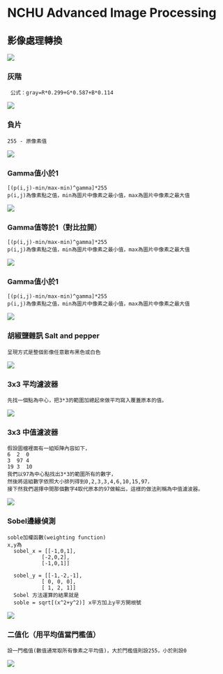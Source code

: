 # NCHU Advanced Image Processing

## 影像處理轉換
![](Result.png)

### 灰階
```
 公式：gray=R*0.299+G*0.587+B*0.114
```
 ![](gray.bmp)

### 負片
```
255 - 原像素值
```
![](negative.bmp)

### Gamma值小於1
```
[(p(i,j)-min/max-min)^gamma]*255
p(i,j)為像素點之值，min為圖片中像素之最小值，max為圖片中像素之最大值
```
![](gamma_0.5.bmp)

### Gamma值等於1（對比拉開）
```
[(p(i,j)-min/max-min)^gamma]*255
p(i,j)為像素點之值，min為圖片中像素之最小值，max為圖片中像素之最大值
```

![](gamma_1.0.bmp)

### Gamma值小於1
```
[(p(i,j)-min/max-min)^gamma]*255
p(i,j)為像素點之值，min為圖片中像素之最小值，max為圖片中像素之最大值
```
![](gamma_2.0.bmp)

### 胡椒鹽雜訊 Salt and pepper
```
呈現方式是整個影像任意散布黑色或白色
```
![](peper.bmp)

### 3x3 平均濾波器
```
先找一個點為中心，把3*3的範圍加總起來做平均寫入覆蓋原本的值。

```
![](mean.bmp)

### 3x3 中值濾波器
```
假設圖檔裡面有一組矩陣內容如下，
6  2  0
3  97 4
19 3  10
我們以97為中心點找出3*3的範圍所有的數字，
然後將這組數字依照大小排列得到0,2,3,3,4,6,10,15,97，
接下然我們選擇中間那個數字4取代原本的97做輸出，這樣的做法則稱為中值濾波器。
```
![](median.bmp)

### Sobel邊緣偵測
```
soble加權函數(weighting function)
x,y為
  sobel_x = [[-1,0,1],
      	   [-2,0,2],
      	   [-1,0,1]]

  sobel_y = [[-1,-2,-1],
      	   [ 0, 0, 0],
      	   [ 1, 2, 1]]
  Sobel 方法運算的結果就是
  soble = sqrt[(x^2+y^2)] x平方加上y平方開根號
```
![](sobel.bmp)

### 二值化（用平均值當門檻值）
```
設一門檻值(數值通常取所有像素之平均值)，大於門檻值則設255，小於則設0
```
![](otsu.bmp)
